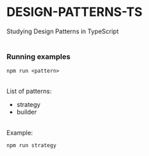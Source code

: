 # DESIGN-PATTERNS-TS

Studying Design Patterns in TypeScript
<br>
<br>


### Running examples
` npm run <pattern> `

<br>
List of patterns:

- strategy
- builder

<br>
Example:

`npm run strategy`